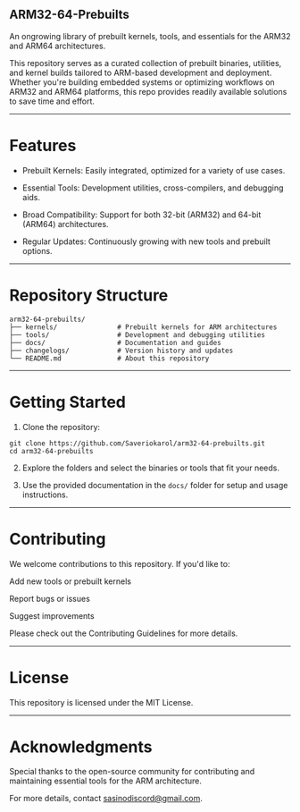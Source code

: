 ## ARM32-64-Prebuilts

An ongrowing library of prebuilt kernels, tools, and essentials for the ARM32 and ARM64 architectures.

This repository serves as a curated collection of prebuilt binaries, utilities, and kernel builds tailored to ARM-based development and deployment. Whether you're building embedded systems or optimizing workflows on ARM32 and ARM64 platforms, this repo provides readily available solutions to save time and effort.


---

# Features

- Prebuilt Kernels: Easily integrated, optimized for a variety of use cases.

- Essential Tools: Development utilities, cross-compilers, and debugging aids.

- Broad Compatibility: Support for both 32-bit (ARM32) and 64-bit (ARM64) architectures.

- Regular Updates: Continuously growing with new tools and prebuilt options.



---

# Repository Structure

```
arm32-64-prebuilts/  
├── kernels/               # Prebuilt kernels for ARM architectures  
├── tools/                 # Development and debugging utilities  
├── docs/                  # Documentation and guides  
├── changelogs/            # Version history and updates  
└── README.md              # About this repository
```

---

# Getting Started

1. Clone the repository:

```
git clone https://github.com/Saveriokarol/arm32-64-prebuilts.git  
cd arm32-64-prebuilts
```


2. Explore the folders and select the binaries or tools that fit your needs.


3. Use the provided documentation in the ```docs/``` folder for setup and usage instructions.




---

# Contributing

We welcome contributions to this repository. If you'd like to:

Add new tools or prebuilt kernels

Report bugs or issues

Suggest improvements


Please check out the Contributing Guidelines for more details.


---

# License

This repository is licensed under the MIT License.


---

# Acknowledgments

Special thanks to the open-source community for contributing and maintaining essential tools for the ARM architecture.

For more details, contact sasinodiscord@gmail.com.

